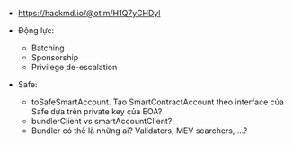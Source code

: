 - https://hackmd.io/@otim/H1Q7yCHDyl

- Động lực:
	- Batching
	- Sponsorship
	- Privilege de-escalation

- Safe:
	- toSafeSmartAccount. Tạo SmartContractAccount theo interface của Safe dựa trên private key của EOA?
	- bundlerClient vs smartAccountClient?
	- Bundler có thể là những ai? Validators, MEV searchers, ...?